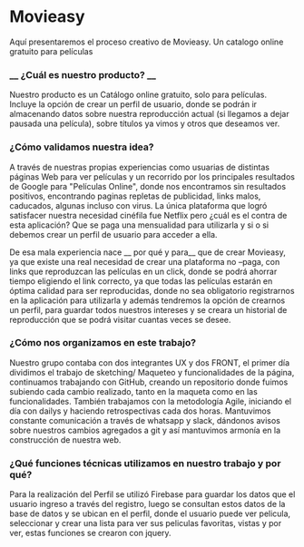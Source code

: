 # __Movieasy__

Aquí presentaremos el proceso creativo de Movieasy.
Un catalogo online gratuito para películas

### __ ¿Cuál es nuestro producto? __
 
Nuestro producto es un Catálogo online gratuito, solo para películas. 
Incluye la opción de crear un perfil de usuario, donde se podrán ir almacenando datos sobre nuestra reproducción actual (si llegamos a dejar pausada una película), sobre títulos ya vimos y otros que deseamos ver. 
 
### __¿Cómo validamos nuestra idea?__ 
 
A través de nuestras propias experiencias como usuarias de distintas páginas Web para ver películas y un recorrido por los principales resultados de Google para "Películas Online", donde nos encontramos sin resultados positivos, encontrando paginas repletas de publicidad, links malos, caducados, algunas incluso con virus. La única plataforma que logró satisfacer nuestra necesidad cinéfila fue Netflix pero ¿cuál es el contra de esta aplicación? Que se paga una mensualidad para utilizarla y si o si debemos crear un perfil de usuario para acceder a ella. 
 
De esa mala experiencia nace __ por qué y para__ que de crear Movieasy, ya que existe una real necesidad de crear una plataforma no –paga, con links que reproduzcan las películas en un click, donde se podrá ahorrar tiempo eligiendo el link correcto, ya que todas las películas estarán en óptima calidad para ser reproducidas, donde no sea obligatorio registrarnos en la aplicación para utilizarla y además tendremos la opción de crearnos un perfil, para guardar todos nuestros intereses y se creara un historial de reproducción que se podrá visitar cuantas veces se desee. 
 
 
 
### __¿Cómo nos organizamos en este trabajo?__ 
 
Nuestro grupo contaba con dos integrantes UX y dos FRONT, el primer día dividimos el trabajo de sketching/  Maqueteo y funcionalidades de la página, continuamos trabajando con GitHub, creando un repositorio donde fuimos subiendo cada cambio realizado, tanto en la maqueta como en las funcionalidades. También trabajamos con la metodología Agile, iniciando el día con dailys y haciendo retrospectivas cada dos horas. Mantuvimos constante comunicación a través de whatsapp y slack, dándonos avisos sobre nuestros cambios agregados a git  y así mantuvimos armonía en la construcción de nuestra web. 
 
### __¿Qué funciones técnicas utilizamos en nuestro trabajo y por qué?__  
 
 Para la realización del Perfil se utilizó Firebase para guardar los datos que el usuario ingreso a través del registro, luego se consultan estos datos de la base de datos y se ubican en el perfil, donde el usuario puede ver pelicula, seleccionar  y crear una lista para ver sus peliculas favoritas, vistas y por ver, estas funciones se crearon con jquery.
 